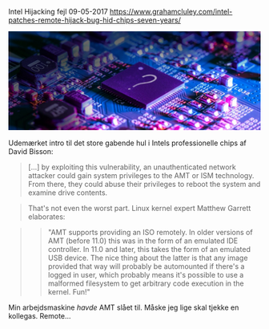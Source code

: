 Intel Hijacking fejl
09-05-2017
https://www.grahamcluley.com/intel-patches-remote-hijack-bug-hid-chips-seven-years/

![Chip](/static/20170509_chip.jpg)

Udemærket intro til det store gabende hul i Intels professionelle chips af David Bisson:

> [...] by exploiting this vulnerability, an unauthenticated network attacker could gain system privileges to the AMT or ISM technology. From there, they could abuse their privileges to reboot the system and examine drive contents.

> That's not even the worst part. Linux kernel expert Matthew Garrett elaborates:

>> "AMT supports providing an ISO remotely. In older versions of AMT (before 11.0) this was in the form of an emulated IDE controller. In 11.0 and later, this takes the form of an emulated USB device. The nice thing about the latter is that any image provided that way will probably be automounted if there's a logged in user, which probably means it's possible to use a malformed filesystem to get arbitrary code execution in the kernel. Fun!"

Min arbejdsmaskine _havde_ AMT slået til. Måske jeg lige skal tjekke en kollegas. Remote...
